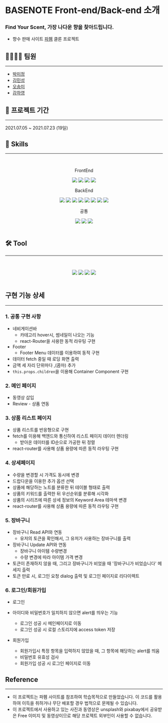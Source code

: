 # BASENOTE Front-end/Back-end 소개

### Find Your Scent, 가장 나다운 향을 찾아드립니다.

- 향수 판매 사이트 [파펨](https://paffem.me/) 클론 프로젝트

## 💁‍♀️💁‍♂️ 팀원

---

- [박미정](https://github.com/undefinedP)
- [김민성](https://github.com/Minseongkimm)
- [오송미](https://github.com/songmiO)
- [감하영](https://github.com/iamhayoung)

## 📆 프로젝트 기간

---

2021.07.05 ~ 2021.07.23 (19일)

## 🔑 Skills

---

<br/>
<p align="center">
FrontEnd
<p align="center">
<img src="https://img.shields.io/badge/React-61DAFB?style=flat&logo=React&logoColor=black"/></a>
<img src="https://img.shields.io/badge/ReactRouter-CA4245?style=flat&logo=ReactRouter&logoColor=black"/></a>
<img src="https://img.shields.io/badge/ Sass-CC6699?style=flat&logo=Sass&logoColor=white"/></a>
<img src="https://img.shields.io/badge/ JavaScript-F7DF1E?style=flat&logo=JavaScript&logoColor=white"/></a>

<p align="center">
BackEnd
<p align="center">
<img src="https://img.shields.io/badge/ Node.js-339933?style=flat&logo=Node.js&logoColor=white"/></a>
<img src="https://img.shields.io/badge/Nodemon-76D04B?style=flat&logo=Nodemon&logoColor=white"/></a>
<img src="https://img.shields.io/badge/Express-000000?style=flat&logo=Express&logoColor=white"/></a>
<img src="https://img.shields.io/badge/Prisma-2D3748?style=flat&logo=Prisma&logoColor=white"/></a>
<img src="https://img.shields.io/badge/Bcrypt-003A70?style=flat&logo=LetsEncrypt&logoColor=white"/></a>
<img src="https://img.shields.io/badge/JSONWebTokens-000000?style=flat&logo=JSONWebTokens&logoColor=white"/></a>
<img src="https://img.shields.io/badge/Babel-F9DC3E?style=flat&logo=Babel&logoColor=white"/></a>
<img src="https://img.shields.io/badge/MySQL-4479A1?style=flat&logo=MySQL&logoColor=white"/></a>

<p align="center">
공통
<p align="center">
<img src="https://img.shields.io/badge/Git-F05032?style=flat&logo=Git&logoColor=white"/></a>
<img src="https://img.shields.io/badge/ESLint-4B32C3?style=flat&logo=ESLint&logoColor=white"/></a>
<img src="https://img.shields.io/badge/Prettier-F7B93E?style=flat&logo=Prettier&logoColor=white"/></a>

<br/>
<br/>

## 🛠 Tool

---

<br/>
<p align="center">
<img src="https://img.shields.io/badge/Trello-0052CC?style=flat&logo=Trello&logoColor=white"/></a>
<img src="https://img.shields.io/badge/Slack-4A154B?style=flat&logo=Slack&logoColor=white"/></a>
<img src="https://img.shields.io/badge/GitHub-181717?style=flat&logo=GitHub&logoColor=white"/></a>
<img src="https://img.shields.io/badge/Postman-FF6C37?style=flat&logo=Postman&logoColor=white"/></a>
<br/>
<br/>

## 구현 기능 상세

---

### 1. 공통 구현 사항

- 네비게이션바
  - 카테고리 hover시, 썸네일이 나오는 기능
  - react-Router을 사용한 동적 라우팅 구현
- Footer
  - Footer Menu 데이터를 이용하여 동적 구현
- 데이터 fetch 중일 때 로딩 화면 출력
- 금액 세 자리 단위마다 ,(콤마) 추가
- `this.props.children`을 이용해 Container Component 구현

### 2. 메인 페이지

- 동영상 삽입
- Review - 상품 연동

### 3. 상품 리스트 페이지

- 상품 리스트를 반응형으로 구현
- fetch를 이용해 백엔드와 통신하여 리스트 페이지 데이터 렌더링
  - 받아온 데이터를 ID순으로 가공한 뒤 정렬
- react-router를 사용해 상품 용량에 따른 동적 라우팅 구현

### 4. 상세페이지

- 수량을 변경할 시 가격도 동시에 변경
- 드랍다운을 이용한 추가 옵션 선택
- 상품에 해당하는 노트를 분류한 뒤 테이블 형태로 출력
- 상품의 키워드를 출력한 뒤 우선순위를 분류해 시각화
- 상품의 시리즈에 따른 상세 정보의 Keyword Area 테마색 변경
- react-router를 사용해 상품 용량에 따른 동적 라우팅 구현

### 5. 장바구니

- 장바구니 Read API와 연동
  - 유저의 토큰을 확인해서, 그 유저가 사용하는 장바구니를 출력
- 장바구니 Update API와 연동
  - 장바구니 아이템 수량변경
  - 수량 변경에 따라 아이템 가격 변경
- 토큰이 존재하지 않을 때, 그리고 장바구니가 비었을 때 '장바구니가 비었습니다' 메세지 출력
- 토큰 만료 시, 로그인 요청 dialog 출력 및 로그인 페이지로 리다이렉트

### 6. 로그인/회원가입

- 로그인
- 아이디와 비밀번호가 일치하지 않으면 alert를 띄우는 기능
  - 로그인 성공 시 메인페이지로 이동
  - 로그인 성공 시 로컬 스토리지에 access token 저장
- 회원가입

  - 회원가입시 특정 항목을 입력하지 않았을 때, 그 항목에 해당하는 alert를 띄움
  - 비밀번호 유효성 검사
  - 회원가입 성공 시 로그인 페이지로 이동

## Reference

---

- 이 프로젝트는 파펨 사이트를 참조하여 학습목적으로 만들었습니다. 이 코드를 활용하여 이득을 취하거나 무단 배포할 경우 법적으로 문제될 수 있습니다.
- 이 프로젝트에서 사용하고 있는 사진과 동영상은 unsplash와 pixabay에서 공유받은 Free 이미지 및 동영상이므로 해당 프로젝트 외부인이 사용할 수 없습니다.
